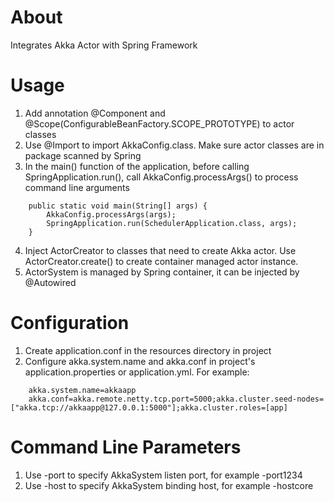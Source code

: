# About
Integrates Akka Actor with Spring Framework

# Usage

1. Add annotation @Component and @Scope(ConfigurableBeanFactory.SCOPE_PROTOTYPE) to actor classes
2. Use @Import to import AkkaConfig.class. Make sure actor classes are in package scanned by Spring
3. In the main() function of the application, before calling SpringApplication.run(), call AkkaConfig.processArgs() to process command line arguments
~~~~
    public static void main(String[] args) {
        AkkaConfig.processArgs(args);
        SpringApplication.run(SchedulerApplication.class, args);
    }
~~~~
4. Inject ActorCreator to classes that need to create Akka actor. Use ActorCreator.create() to create container managed actor instance.
5. ActorSystem is managed by Spring container, it can be injected by @Autowired

# Configuration
1. Create application.conf in the resources directory in project
2. Configure akka.system.name and akka.conf in project's application.properties or application.yml. For example:
~~~~
    akka.system.name=akkaapp
    akka.conf=akka.remote.netty.tcp.port=5000;akka.cluster.seed-nodes=["akka.tcp://akkaapp@127.0.0.1:5000"];akka.cluster.roles=[app]
~~~~
# Command Line Parameters
1. Use -port to specify AkkaSystem listen port, for example -port1234
2. Use -host to specify AkkaSystem binding host, for example -hostcore
